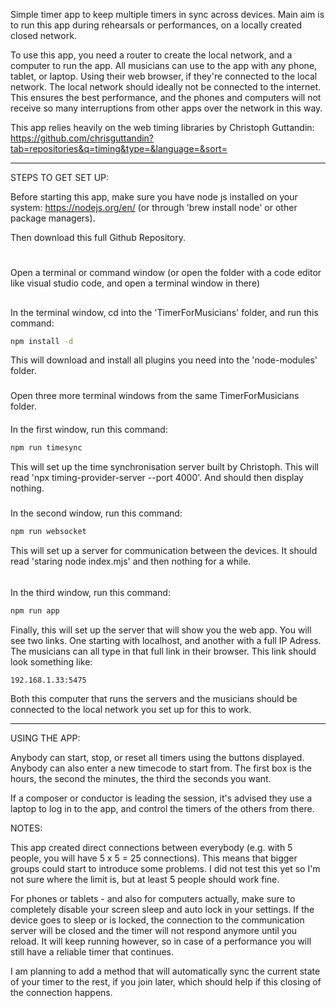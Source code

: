 Simple timer app to keep multiple timers in sync across devices. 
Main aim is to run this app during rehearsals or performances, on a locally created closed network. 

To use this app, you need a router to create the local network, and a computer to run the app. 
All musicians can use to the app with any phone, tablet, or laptop. Using their web browser, if they're connected to the local network. 
The local network should ideally not be connected to the internet. This ensures the best performance, and the phones and computers will not receive so many interruptions from other apps over the network in this way. 

This app relies heavily on the web timing libraries by Christoph Guttandin: https://github.com/chrisguttandin?tab=repositories&q=timing&type=&language=&sort=

------------------------

STEPS TO GET SET UP:

Before starting this app, make sure you have node js installed on your system: https://nodejs.org/en/ (or through 'brew install node' or other package managers).

Then download this full Github Repository.
#
Open a terminal or command window (or open the folder with a code editor like visual studio code, and open a terminal window in there) 

##
In the terminal window, cd into the 'TimerForMusicians' folder, and run this command:
```bash
npm install -d
```
This will download and install all plugins you need into the 'node-modules' folder. 

###
Open three more terminal windows from the same TimerForMusicians folder. 

####
In the first window, run this command: 
```bash
npm run timesync
```
This will set up the time synchronisation server built by Christoph.
This will read 'npx timing-provider-server --port 4000'. And should then display nothing. 
#####
In the second window, run this command: 
```bash
npm run websocket
```
This will set up a server for communication between the devices. 
It should read 'staring node index.mjs' and then nothing for a while. 

######
In the third window, run this command: 
```bash
npm run app
```
Finally, this will set up the server that will show you the web app.
You will see two links. One starting with localhost, and another with a full IP Adress.
The musicians can all type in that full link in their browser. This link should look something like: 
```bash
192.168.1.33:5475 
```
Both this computer that runs the servers and the musicians should be connected to the local network you set up for this to work. 

--------------
USING THE APP:

Anybody can start, stop, or reset all timers using the buttons displayed. 
Anybody can also enter a new timecode to start from. The first box is the hours, the second the minutes, the third the seconds you want. 

If a composer or conductor is leading the session, it's advised they use a laptop to log in to the app, and control the timers of the others from there. 

NOTES:

This app created direct connections between everybody (e.g. with 5 people, you will have 5 x 5 = 25 connections).
This means that bigger groups could start to introduce some problems. I did not test this yet so I'm not sure where the limit is, but at least 5 people should work fine. 

For phones or tablets - and also for computers actually, make sure to completely disable your screen sleep and auto lock in your settings. 
If the device goes to sleep or is locked, the connection to the communication server will be closed and the timer will not respond anymore until you reload. It will keep running however, so in case of a performance you will still have a reliable timer that continues. 

I am planning to add a method that will automatically sync the current state of your timer to the rest, if you join later, which should help if this closing of the connection happens.  


